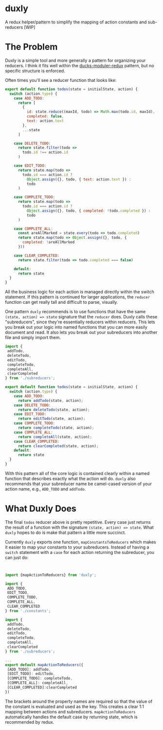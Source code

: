 # duxly
A redux helper/pattern to simplify the mapping of action constants and sub-reducers [WIP]

# The Problem

Duxly is a simple tool and more generally a pattern for organizing your reducers. I think it fits well within the [ducks-moduler-redux](https://github.com/erikras/ducks-modular-redux) pattern, but no specific structure is enforced.

Often times you'll see a reducer function that looks like:

```js
export default function todos(state = initialState, action) {
  switch (action.type) {
    case ADD_TODO:
      return [
        {
          id: state.reduce((maxId, todo) => Math.max(todo.id, maxId), -1) + 1,
          completed: false,
          text: action.text
        }, 
        ...state
      ]

    case DELETE_TODO:
      return state.filter(todo =>
        todo.id !== action.id
      )

    case EDIT_TODO:
      return state.map(todo =>
        todo.id === action.id ?
          Object.assign({}, todo, { text: action.text }) :
          todo
      )

    case COMPLETE_TODO:
      return state.map(todo =>
        todo.id === action.id ?
          Object.assign({}, todo, { completed: !todo.completed }) :
          todo
      )

    case COMPLETE_ALL:
      const areAllMarked = state.every(todo => todo.completed)
      return state.map(todo => Object.assign({}, todo, {
        completed: !areAllMarked
      }))

    case CLEAR_COMPLETED:
      return state.filter(todo => todo.completed === false)

    default:
      return state
  }
}

```

All the business logic for each action is managed directly within the switch statement. If this pattern is continued for larger applications, the `reducer` function can get really tall and difficult to parse, visually.

One pattern `duxly` recommends is to use functions that have the same `(state, action) => state` signature that the `reducer` does. Duxly calls these "subreducers", since they're essentially reducers within reducers. This lets you break out your logic into named functions that you can more easily document and read. It also lets you break out your subreducers into another file and simply import them.


```js
import {
 addTodo,
 deleteTodo,
 editTodo,
 completeTodo,
 completeAll,
 clearCompleted
} from './subreducers';

export default function todos(state = initialState, action) {
  switch (action.type) {
    case ADD_TODO:
      return addTodo(state, action);
    case DELETE_TODO:
      return deleteTodo(state, action);
    case EDIT_TODO:
      return editTodo(state, action);
    case COMPLETE_TODO:
      return completeTodo(state, action);
    case COMPLETE_ALL:
      return completeAll(state, action);
    case CLEAR_COMPLETED:
      return clearCompleted(state, action);
    default:
      return state
  }
}
```

With this pattern all of the core logic is contained clearly within a named function that describes exactly what the action will do. `duxly` also recommends that your subreducer name be camel-cased version of your action name, e.g., `ADD_TODO` and `addTodo`.

# What Duxly Does

The final `todos` reducer above is pretty repetitive. Every case just returns the result of a function with the signature `(state, action) => state`. What `duxly` hopes to do is make that pattern a little more succinct. 

Currently `duxly` exports one function, `mapConstantsToReducers` which makes it easier to map your constants to your subreducers. Instead of having a `switch` statement with a `case` for each action returning the subreducer, you can just do:


```js


import {mapActionToReducers} from 'duxly';

import {
 ADD_TODO,
 EDIT_TODO,
 COMPLETE_TODO,
 COMPLETE_ALL,
 CLEAR_COMPLETED
} from './constants';

import {
 addTodo,
 deleteTodo,
 editTodo,
 completeTodo,
 completeAll,
 clearCompleted
} from './subreducers';

...
export default mapActionToReducers({
 [ADD_TODO]: addTodo,
 [EDIT_TODO]: editTodo,
 [COMPLETE_TODO]: completeTodo,
 [COMPLETE_ALL]: completeAll,
 [CLEAR_COMPLETED]:clearCompleted
})
```

The brackets around the property names are required so that the value of the constant is evaluated and used as the key. This creates a clear 1:1 mapping between actions and subreducers. `mapActionToReducers` automatically handles the default case by returning state, which is recommended by redux.



